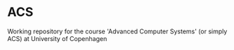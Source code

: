 # ACS
Working repository for the course 'Advanced Computer Systems' (or simply ACS) at University of Copenhagen
